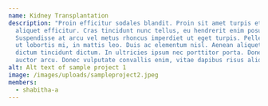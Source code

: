 ```yaml
---
name: Kidney Transplantation
description: "Proin efficitur sodales blandit. Proin sit amet turpis et lacus
  aliquet efficitur. Cras tincidunt nunc tellus, eu hendrerit enim posuere at.
  Suspendisse at arcu vel metus rhoncus imperdiet ut eget turpis. Pellentesque
  ut lobortis mi, in mattis leo. Duis ac elementum nisl. Aenean aliquet ipsum
  dictum tincidunt dictum. In ultricies ipsum nec porttitor porta. Donec et
  auctor arcu. Donec vulputate convallis enim, vitae dapibus risus aliquet a. "
alt: Alt text of sample project 1
image: /images/uploads/sampleproject2.jpeg
members:
  - shabitha-a
---
```

